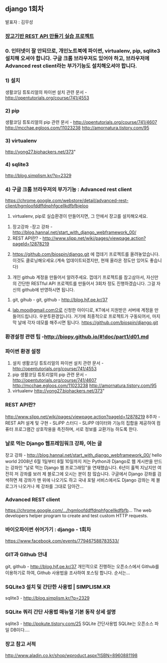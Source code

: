 ## django 1회차
발표자 : 김무성

### [장고기반 REST API 만들기 실습 프로젝트](http://github.com/biospin/django)

### 0. 인터넷이 잘 안되므로, 개인노트북에 파이썬, virtualenv, pip, sqlite3 설치해 오셔야 합니다. 구글 크롬 브라우저도 있어야 하고, 브라우저에 Advanced rest client라는 부가기능도 설치해오셔야 합니다.

### 1) 설치
생활코딩 튜토리얼의 파이썬 설치 관련 문서 - http://opentutorials.org/course/741/4553

### 2) pip
생활코딩 튜토리얼의 pip 관련 문서 - http://opentutorials.org/course/741/4607
http://mcchae.egloos.com/11023238
http://amornatura.tistory.com/95

### 3) virtualenv
http://yong27.biohackers.net/373"

### 4) sqlite3
http://blog.simplism.kr/?p=2329

### 4) 구글 크롬 브라우저의 부가기능 : Advanced rest client
https://chrome.google.com/webstore/detail/advanced-rest-client/hgmloofddffdnphfgcellkdfbfbjeloo

1. virtualenv, pip로 실습환경이 만들어지면, 그 안에서 장고를 설치해오세요.
 1) 장고강좌 -장고 강좌 - http://blog.hannal.net/start_with_django_webframework_00/
 2) REST API란? - http://www.slipp.net/wiki/pages/viewpage.action?pageId=12878219

2. https://github.com/biospin/django.git 에 껍데기 프로젝트를 올려놓았습니다. 이것도 클로닝해오세요.(계속 업데이트되겠지만, 현재 올라온 정도만 있어도 좋습니다)

3. 개인 github 계정을 만들어서 알려주세요. 껍데기 프로젝트를 참고삼아서, 자신만의 간단한 RESTful API 프로젝트를 만들어서 3회차 정도 진행하겠습니다. 그걸 자신의 github에 반영하시면 됩니다.
 1) git, gihub - git, github - http://blog.hjf.pe.kr/37

4. lab.moo@gmail.com으로 신청한 아이디로, KT에서 지원받은 서버에 계정을 만들어드립니다. 우분투환경입니다. 거기에 최종적으로 프로젝트가 구동되어서, 마지막 날에 각자 데모를 해주시면 됩니다.
https://github.com/biospin/django.git

### 환경설정 관련 팁 -http://biopy.github.io/#!doc/part1/d01.md

### 파이썬 환경 설정
1) 설치
생활코딩 튜토리얼의 파이썬 설치 관련 문서 - http://opentutorials.org/course/741/4553
2) pip
생활코딩 튜토리얼의 pip 관련 문서 - http://opentutorials.org/course/741/4607
http://mcchae.egloos.com/11023238
http://amornatura.tistory.com/95
3) virtualenv
http://yong27.biohackers.net/373"

### REST API란?
http://www.slipp.net/wiki/pages/viewpage.action?pageId=12878219
8주차 - REST API 설계 및 구현 - SLiPP 스터디 - SLiPP
데이터와 기능의 집합을 제공하여 컴퓨터 프로그램간 상호작용을 촉진하며, 서로 정보를 교환가능 하도록 한다.

### 날로 먹는 Django 웹프레임워크 강좌, 여는 글
장고 강좌 - http://blog.hannal.net/start_with_django_webframework_00/
hello world 2008년 6월 1일부터 8월 10일까지 저는 Python과 Django로 웹 게시판을 만드는 강좌인 “날로 먹는 Django 웹 프로그래밍”을 연재했습니다. 6년이 훌쩍 지났지만 여전히 저 강좌를 보러 제 블로그에 오시는 분이 참 많습니다. 구글에서 Django 강좌를 검색하면 제 강좌가 맨 위에 나오기도 하고 국내 포털 서비스에서도 Django 강좌는 제 블로그가 나오거나 제 강좌를 그대로 담아간…

### Advanced REST client
https://chrome.google.com/.../hgmloofddffdnphfgcellkdfbfb...
The web developers helper program to create and test custom HTTP requests.

### 바이오파이썬 쉬어가기 : django - 1회차
https://www.facebook.com/events/779467588783533/

### GIT과 Github 안내
git, github - http://blog.hjf.pe.kr/37
개인적으로 진행하는 오픈소스에서 Github를 이용하기로 하여, Github 사용법을 조사하여 포스팅 합니다. 순서는...

### SQLite3 설치 및 간단한 사용법 | SIMPLISM.KR
sqlite3 - http://blog.simplism.kr/?p=2329

### SQLite 쿼리 간단 사용법 매뉴얼 기본 동작 상세 설명
sqlite3 - http://pokute.tistory.com/25
SQLite 간단사용법 SQLite는 오픈소스 파일 DB이다....

### 장고 참고 서적
http://www.aladin.co.kr/shop/wproduct.aspx?ISBN=8960881198